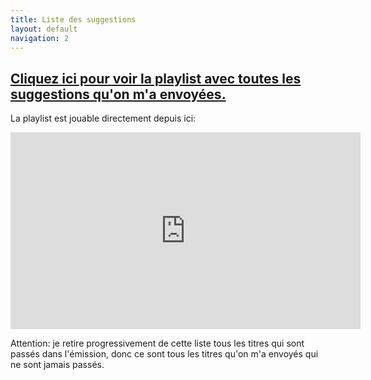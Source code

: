 ```yaml
---
title: Liste des suggestions
layout: default
navigation: 2
---
```



## [Cliquez ici pour voir la playlist avec toutes les suggestions qu'on m'a envoyées.](https://www.youtube.com/playlist?list=PLIgk8mzU2JAVam9gmbYwxPE9_w5L6cSTc)


La playlist est jouable directement depuis ici:
<div style="width:100%">
<iframe width="560" height="315" src="https://www.youtube.com/embed/videoseries?list=PLIgk8mzU2JAVam9gmbYwxPE9_w5L6cSTc" frameborder="0" allow="accelerometer; autoplay; encrypted-media; gyroscope; picture-in-picture" allowfullscreen></iframe>
</div>

Attention: je retire progressivement de cette liste tous les titres qui sont passés dans l'émission, donc ce sont tous les titres qu'on m'a envoyés qui ne sont jamais passés.
